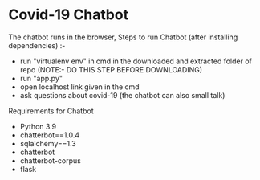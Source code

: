 # Covid-19 Chatbot
The chatbot runs in the browser, Steps to run Chatbot (after installing dependencies) :-
 - run "virtualenv env" in cmd in the downloaded and extracted folder of repo (NOTE:- DO THIS STEP BEFORE DOWNLOADING)
 - run "app.py" 
 - open localhost link given in the cmd
 - ask questions about covid-19 (the chatbot can also small talk)
 
Requirements for Chatbot
- Python 3.9
- chatterbot==1.0.4
- sqlalchemy==1.3
- chatterbot
- chatterbot-corpus
- flask
